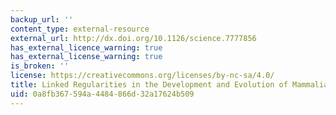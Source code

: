 ```yaml
---
backup_url: ''
content_type: external-resource
external_url: http://dx.doi.org/10.1126/science.7777856
has_external_licence_warning: true
has_external_license_warning: true
is_broken: ''
license: https://creativecommons.org/licenses/by-nc-sa/4.0/
title: Linked Regularities in the Development and Evolution of Mammalian Brains
uid: 0a8fb367-594a-4484-866d-32a17624b509
---
```

